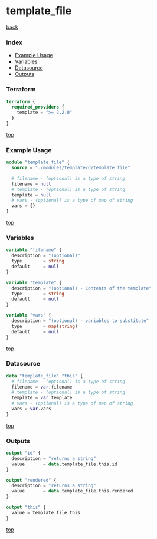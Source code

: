 # template_file

[back](../template.md)

### Index

- [Example Usage](#example-usage)
- [Variables](#variables)
- [Datasource](#datasource)
- [Outputs](#outputs)

### Terraform

```terraform
terraform {
  required_providers {
    template = ">= 2.2.0"
  }
}
```

[top](#index)

### Example Usage

```terraform
module "template_file" {
  source = "./modules/template/d/template_file"

  # filename - (optional) is a type of string
  filename = null
  # template - (optional) is a type of string
  template = null
  # vars - (optional) is a type of map of string
  vars = {}
}
```

[top](#index)

### Variables

```terraform
variable "filename" {
  description = "(optional)"
  type        = string
  default     = null
}

variable "template" {
  description = "(optional) - Contents of the template"
  type        = string
  default     = null
}

variable "vars" {
  description = "(optional) - variables to substitute"
  type        = map(string)
  default     = null
}
```

[top](#index)

### Datasource

```terraform
data "template_file" "this" {
  # filename - (optional) is a type of string
  filename = var.filename
  # template - (optional) is a type of string
  template = var.template
  # vars - (optional) is a type of map of string
  vars = var.vars
}
```

[top](#index)

### Outputs

```terraform
output "id" {
  description = "returns a string"
  value       = data.template_file.this.id
}

output "rendered" {
  description = "returns a string"
  value       = data.template_file.this.rendered
}

output "this" {
  value = template_file.this
}
```

[top](#index)
